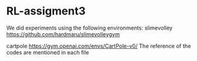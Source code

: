 # RL-assigment3

We did experiments using the following environments:
slimevolley
https://github.com/hardmaru/slimevolleygym


cartpole
https://gym.openai.com/envs/CartPole-v0/
The reference of the codes are mentioned in each file
